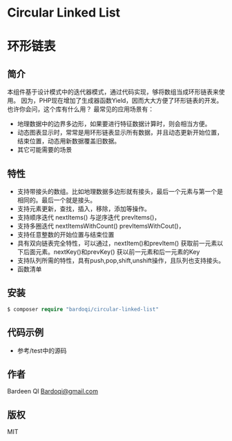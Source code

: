 # Circular Linked List
# 环形链表
## 简介
本组件基于设计模式中的迭代器模式，通过代码实现，够将数组当成环形链表来使用。
因为，PHP现在增加了生成器函数Yield，因而大大方便了环形链表的开发。
也许你会问，这个库有什么用？
最常见的应用场景有：
* 地理数据中的边界多边形，如果要进行特征数据计算时，则会相当方便。
* 动态图表显示时，常常是用环形链表显示所有数据，并且动态更新开始位置，结束位置，动态用新数据覆盖旧数据。
* 其它可能需要的场景

## 特性
* 支持带接头的数组。比如地理数据多边形就有接头，最后一个元素与第一个是相同的。最后一个就是接头。
* 支持元素更新，查找，插入，移除，添加等操作。
* 支持顺序迭代 nextItems() 与逆序迭代 prevItems()，
* 支持多圈迭代 nextItemsWithCount()  prevItemsWithCout()，
* 支持任意整数的开始位置与结束位置
* 具有双向链表完全特性，可以通过，nextItem()和prevItem() 获取前一元素以下后面元素。nextKey()和prevKey() 获以前一元素和后一元素的Key
* 支持队列所需的特性，具有push,pop,shift,unshift操作，且队列也支持接头。
* 函数清单
    
## 安装
```php
$ composer require "bardoqi/circular-linked-list"
```

## 代码示例
* 参考/test中的源码

## 作者
Bardeen QI <Bardoqi@gmail.com>

## 版权
MIT


